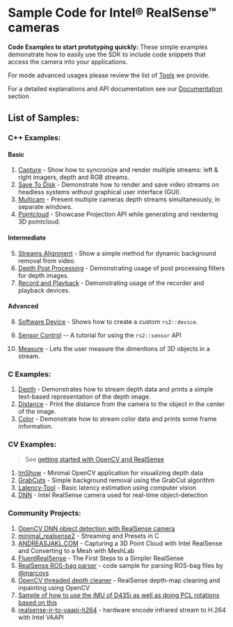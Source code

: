 # Sample Code for Intel® RealSense™ cameras
**Code Examples to start prototyping quickly:** These simple examples demonstrate how to easily use the SDK to include code snippets that access the camera into your applications.  

For mode advanced usages please review the list of [Tools](../tools) we provide.

For a detailed explanations and API documentation see our [Documentation](../doc) section

## List of Samples:
### C++ Examples:
#### Basic
1. [Capture](./capture) - Show how to syncronize and render multiple streams: left & right imagers, depth and RGB streams.
2. [Save To Disk](./save-to-disk) - Demonstrate how to render and save video streams on headless systems without graphical user interface (GUI).
3. [Multicam](./multicam) - Present multiple cameras depth streams simultaneously, in separate windows.
4. [Pointcloud](./pointcloud) - Showcase Projection API while generating and rendering 3D pointcloud.
#### Intermediate
5. [Streams Alignment](./align) - Show a simple method for dynamic background removal from video.
6. [Depth Post Processing](./post-processing) - Demonstrating usage of post processing filters for depth images.
7. [Record and Playback](./record-playback) - Demonstrating usage of the recorder and playback devices.
#### Advanced
8. [Software Device](./software-device) - Shows how to create a custom `rs2::device`.

6. [Sensor Control](./sensor-control) -- A tutorial for using the `rs2::sensor` API
7. [Measure](./measure) - Lets the user measure the dimentions of 3D objects in a stream.

### C Examples:
1. [Depth](./C/depth) - Demonstrates how to stream depth data and prints a simple text-based representation of the depth image.
2. [Distance](./C/distance) - Print the distance from the camera to the object in the center of the image.
3. [Color](./C/color) - Demonstrate how to stream color data and prints some frame information.

### CV Examples:

> See [getting started with OpenCV and RealSense](https://github.com/IntelRealSense/librealsense/tree/master/wrappers/opencv)

1. [ImShow](../wrappers/opencv/imshow) - Minimal OpenCV application for visualizing depth data
2. [GrabCuts](../wrappers/opencv/grabcuts) - Simple background removal using the GrabCut algorithm
3. [Latency-Tool](../wrappers/opencv/latency-tool) - Basic latency estimation using computer vision
3. [DNN](../wrappers/opencv/dnn) - Intel RealSense camera used for real-time object-detection

### Community Projects:

1. [OpenCV DNN object detection with RealSense camera](https://github.com/twMr7/rscvdnn)
2. [minimal_realsense2](https://github.com/SirDifferential/minimal_realsense2) - Streaming and Presets in C
3. [ANDREASJAKL.COM](https://www.andreasjakl.com/capturing-3d-point-cloud-intel-realsense-converting-mesh-meshlab/) - Capturing a 3D Point Cloud with Intel RealSense and Converting to a Mesh with MeshLab
4. [FluentRealSense](https://www.codeproject.com/Articles/1233892/FluentRealSense-The-First-Steps-to-a-Simpler-RealS) - The First Steps to a Simpler RealSense
5. [RealSense ROS-bag parser](https://github.com/IntelRealSense/librealsense/issues/2215) - code sample for parsing ROS-bag files by [@marcovs](https://github.com/marcovs)
6. [OpenCV threaded depth cleaner](https://github.com/juniorxsound/ThreadedDepthCleaner) - RealSense depth-map cleaning and inpainting using OpenCV
7. [Sample of how to use the IMU of D435i as well as doing PCL rotations based on this](https://github.com/GruffyPuffy/imutest)
8. [realsense-ir-to-vaapi-h264](https://github.com/bmegli/realsense-ir-to-vaapi-h264) - hardware encode infrared stream to H.264 with Intel VAAPI
